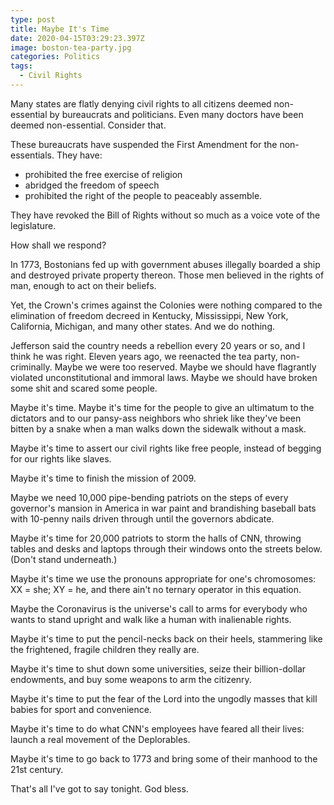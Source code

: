 ```yaml
---
type: post
title: Maybe It's Time
date: 2020-04-15T03:29:23.397Z
image: boston-tea-party.jpg
categories: Politics
tags:
  - Civil Rights
---
```

Many states are flatly denying civil rights to all citizens deemed non-essential by bureaucrats and politicians. Even many doctors have been deemed non-essential. Consider that. 

These bureaucrats have suspended the First Amendment for the non-essentials. They have:
* prohibited the free exercise of religion
* abridged the freedom of speech
* prohibited the right of the people to peaceably assemble.

They have revoked the Bill of Rights without so much as a voice vote of the legislature. 

How shall we respond? 

In 1773, Bostonians fed up with government abuses illegally boarded a ship and destroyed private property thereon. Those men believed in the rights of man, enough to act on their beliefs.

Yet, the Crown's crimes against the Colonies were nothing compared to the elimination of freedom decreed in Kentucky, Mississippi, New York, California, Michigan, and many other states. And we do nothing. 

Jefferson said the country needs a rebellion every 20 years or so, and I think he was right. Eleven years ago, we reenacted the tea party, non-criminally. Maybe we were too reserved. Maybe we should have flagrantly violated unconstitutional and immoral laws. Maybe we should have broken some shit and scared some people. 

Maybe it's time. Maybe it's time for the people to give an ultimatum to the dictators and to our pansy-ass neighbors who shriek like they've been bitten by a snake when a man walks down the sidewalk without a mask. 

Maybe it's time to assert our civil rights like free people, instead of begging for our rights like slaves.

Maybe it's time to finish the mission of 2009.

Maybe we need 10,000 pipe-bending patriots on the steps of every governor's mansion in America in war paint and brandishing baseball bats with 10-penny nails driven through until the governors abdicate. 

Maybe it's time for 20,000 patriots to storm the halls of CNN, throwing tables and desks and laptops through their windows onto the streets below. (Don't stand underneath.)

Maybe it's time we use the pronouns appropriate for one's chromosomes: XX = she; XY = he, and there ain't no ternary operator in this equation. 

Maybe the Coronavirus is the universe's call to arms for everybody who wants to stand upright and walk like a human with inalienable rights. 

Maybe it's time to put the pencil-necks back on their heels, stammering like the frightened, fragile children they really are. 

Maybe it's time to shut down some universities, seize their billion-dollar endowments, and buy some weapons to arm the citizenry. 

Maybe it's time to put the fear of the Lord into the ungodly masses that kill babies for sport and convenience. 

Maybe it's time to do what CNN's employees have feared all their lives: launch a real movement of the Deplorables.

Maybe it's time to go back to 1773 and bring some of their manhood to the 21st century. 

That's all I've got to say tonight. God bless. 



